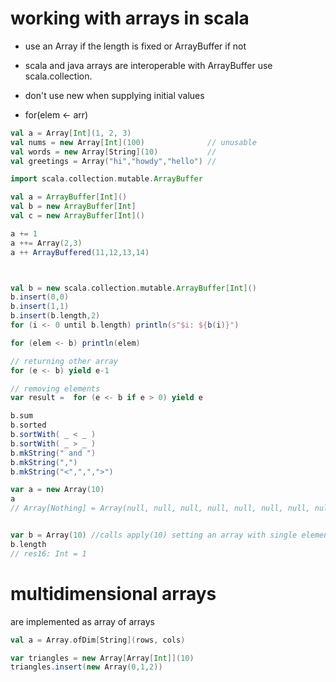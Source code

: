 # working with arrays in scala

- use an Array if the length is fixed or ArrayBuffer if not

- scala and java arrays are interoperable with ArrayBuffer use scala.collection.

- don't use new when supplying initial values

- for(elem <- arr)





```scala
val a = Array[Int](1, 2, 3)
val nums = new Array[Int](100)              // unusable
val words = new Array[String](10)           //
val greetings = Array("hi","howdy","hello") // 
```

```scala
import scala.collection.mutable.ArrayBuffer

val a = ArrayBuffer[Int]()
val b = new ArrayBuffer[Int]
val c = new ArrayBuffer[Int]()

a += 1
a ++= Array(2,3)
a ++ ArrayBuffered(11,12,13,14)



val b = new scala.collection.mutable.ArrayBuffer[Int]()
b.insert(0,0)
b.insert(1,1)
b.insert(b.length,2)
for (i <- 0 until b.length) println(s"$i: ${b(i)}")

for (elem <- b) println(elem)

// returning other array
for (e <- b) yield e-1

// removing elements
var result =  for (e <- b if e > 0) yield e

b.sum
b.sorted
b.sortWith( _ < _ )
b.sortWith( _ > _ )
b.mkString(" and ")
b.mkString(",")
b.mkString("<",",",">")
```


```scala
var a = new Array(10)
a
// Array[Nothing] = Array(null, null, null, null, null, null, null, null, null, null)


var b = Array(10) //calls apply(10) setting an array with single element 10
b.length
// res16: Int = 1
```

# multidimensional arrays

are implemented as array of arrays


```scala
val a = Array.ofDim[String](rows, cols)

var triangles = new Array[Array[Int]](10)
triangles.insert(new Array(0,1,2))
```
